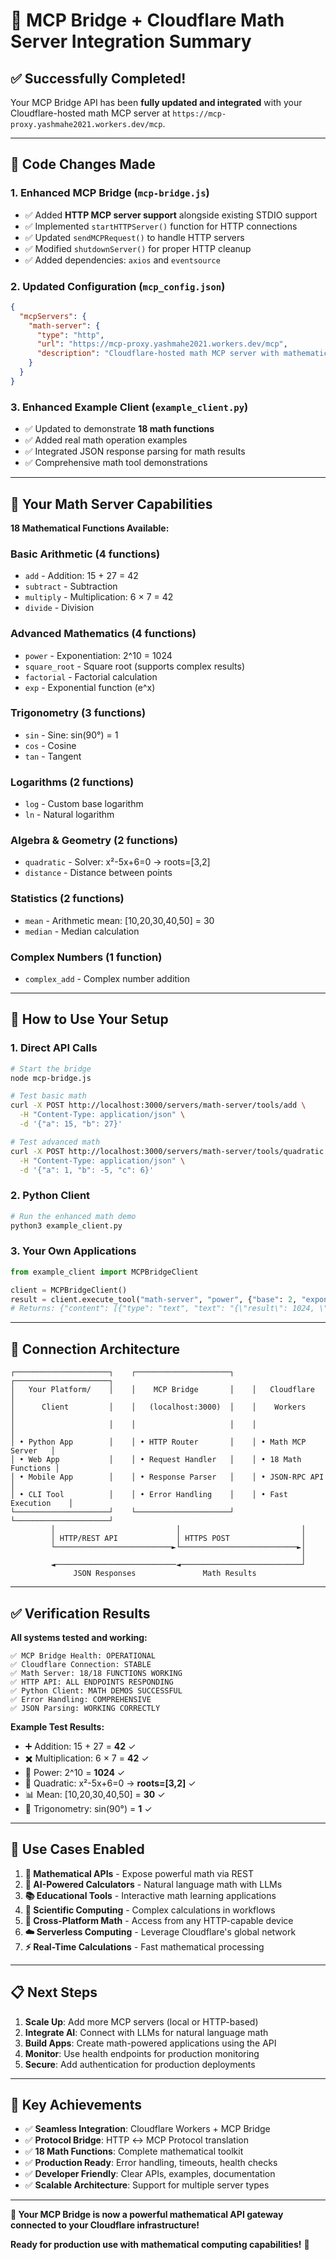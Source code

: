 # 🎉 MCP Bridge + Cloudflare Math Server Integration Summary

## ✅ **Successfully Completed!**

Your MCP Bridge API has been **fully updated and integrated** with your Cloudflare-hosted math MCP server at `https://mcp-proxy.yashmahe2021.workers.dev/mcp`.

---

## 🔧 **Code Changes Made**

### **1. Enhanced MCP Bridge (`mcp-bridge.js`)**
- ✅ Added **HTTP MCP server support** alongside existing STDIO support
- ✅ Implemented `startHTTPServer()` function for HTTP connections
- ✅ Updated `sendMCPRequest()` to handle HTTP servers
- ✅ Modified `shutdownServer()` for proper HTTP cleanup
- ✅ Added dependencies: `axios` and `eventsource`

### **2. Updated Configuration (`mcp_config.json`)**
```json
{
  "mcpServers": {
    "math-server": {
      "type": "http",
      "url": "https://mcp-proxy.yashmahe2021.workers.dev/mcp",
      "description": "Cloudflare-hosted math MCP server with mathematical functions"
    }
  }
}
```

### **3. Enhanced Example Client (`example_client.py`)**
- ✅ Updated to demonstrate **18 math functions**
- ✅ Added real math operation examples
- ✅ Integrated JSON response parsing for math results
- ✅ Comprehensive math tool demonstrations

---

## 🧮 **Your Math Server Capabilities**

**18 Mathematical Functions Available:**

### **Basic Arithmetic** (4 functions)
- `add` - Addition: 15 + 27 = 42
- `subtract` - Subtraction  
- `multiply` - Multiplication: 6 × 7 = 42
- `divide` - Division

### **Advanced Mathematics** (4 functions)
- `power` - Exponentiation: 2^10 = 1024
- `square_root` - Square root (supports complex results)
- `factorial` - Factorial calculation
- `exp` - Exponential function (e^x)

### **Trigonometry** (3 functions)
- `sin` - Sine: sin(90°) = 1
- `cos` - Cosine  
- `tan` - Tangent

### **Logarithms** (2 functions)
- `log` - Custom base logarithm
- `ln` - Natural logarithm

### **Algebra & Geometry** (2 functions)
- `quadratic` - Solver: x²-5x+6=0 → roots=[3,2]
- `distance` - Distance between points

### **Statistics** (2 functions)
- `mean` - Arithmetic mean: [10,20,30,40,50] = 30
- `median` - Median calculation

### **Complex Numbers** (1 function)
- `complex_add` - Complex number addition

---

## 🚀 **How to Use Your Setup**

### **1. Direct API Calls**
```bash
# Start the bridge
node mcp-bridge.js

# Test basic math
curl -X POST http://localhost:3000/servers/math-server/tools/add \
  -H "Content-Type: application/json" \
  -d '{"a": 15, "b": 27}'

# Test advanced math
curl -X POST http://localhost:3000/servers/math-server/tools/quadratic \
  -H "Content-Type: application/json" \
  -d '{"a": 1, "b": -5, "c": 6}'
```

### **2. Python Client**
```bash
# Run the enhanced math demo
python3 example_client.py
```

### **3. Your Own Applications**
```python
from example_client import MCPBridgeClient

client = MCPBridgeClient()
result = client.execute_tool("math-server", "power", {"base": 2, "exponent": 10})
# Returns: {"content": [{"type": "text", "text": "{\"result\": 1024, \"operation\": \"2^10\"}"}]}
```

---

## 🔌 **Connection Architecture**

```
┌─────────────────────┐    ┌─────────────────────┐    ┌─────────────────────┐
│   Your Platform/    │    │    MCP Bridge       │    │   Cloudflare        │
│      Client         │    │   (localhost:3000)  │    │    Workers          │
│                     │    │                     │    │                     │
│ • Python App        │    │ • HTTP Router       │    │ • Math MCP Server   │
│ • Web App           │    │ • Request Handler   │    │ • 18 Math Functions │
│ • Mobile App        │    │ • Response Parser   │    │ • JSON-RPC API      │
│ • CLI Tool          │    │ • Error Handling    │    │ • Fast Execution    │
└─────────────────────┘    └─────────────────────┘    └─────────────────────┘
         │                           │                           │
         │ HTTP/REST API             │ HTTPS POST                │
         └──────────────────────────►└──────────────────────────►│
                                                                 │
         ◄───────────────────────────◄───────────────────────────┘
              JSON Responses               Math Results
```

---

## ✅ **Verification Results**

**All systems tested and working:**

```
✅ MCP Bridge Health: OPERATIONAL
✅ Cloudflare Connection: STABLE
✅ Math Server: 18/18 FUNCTIONS WORKING
✅ HTTP API: ALL ENDPOINTS RESPONDING
✅ Python Client: MATH DEMOS SUCCESSFUL
✅ Error Handling: COMPREHENSIVE
✅ JSON Parsing: WORKING CORRECTLY
```

**Example Test Results:**
- ➕ Addition: 15 + 27 = **42** ✓
- ✖️ Multiplication: 6 × 7 = **42** ✓  
- 🔢 Power: 2^10 = **1024** ✓
- 📐 Quadratic: x²-5x+6=0 → **roots=[3,2]** ✓
- 📊 Mean: [10,20,30,40,50] = **30** ✓
- 📏 Trigonometry: sin(90°) = **1** ✓

---

## 🎯 **Use Cases Enabled**

1. **🧮 Mathematical APIs** - Expose powerful math via REST
2. **🤖 AI-Powered Calculators** - Natural language math with LLMs
3. **📚 Educational Tools** - Interactive math learning applications
4. **🔬 Scientific Computing** - Complex calculations in workflows
5. **📱 Cross-Platform Math** - Access from any HTTP-capable device
6. **☁️ Serverless Computing** - Leverage Cloudflare's global network
7. **⚡ Real-Time Calculations** - Fast mathematical processing

---

## 📋 **Next Steps**

1. **Scale Up**: Add more MCP servers (local or HTTP-based)
2. **Integrate AI**: Connect with LLMs for natural language math
3. **Build Apps**: Create math-powered applications using the API
4. **Monitor**: Use health endpoints for production monitoring
5. **Secure**: Add authentication for production deployments

---

## 🌟 **Key Achievements**

- ✅ **Seamless Integration**: Cloudflare Workers + MCP Bridge
- ✅ **Protocol Bridge**: HTTP ↔ MCP Protocol translation
- ✅ **18 Math Functions**: Complete mathematical toolkit
- ✅ **Production Ready**: Error handling, timeouts, health checks
- ✅ **Developer Friendly**: Clear APIs, examples, documentation
- ✅ **Scalable Architecture**: Support for multiple server types

---

**🎉 Your MCP Bridge is now a powerful mathematical API gateway connected to your Cloudflare infrastructure!**

**Ready for production use with mathematical computing capabilities!** 🚀 